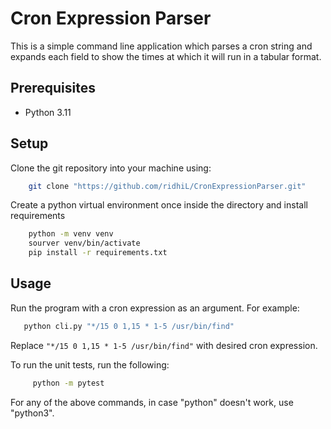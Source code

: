 # Cron Expression Parser

 This is a simple command line application which parses a cron string and expands each field
to show the times at which it will run in a tabular format.

## Prerequisites

- Python 3.11

## Setup
Clone the git repository into your machine using:
```bash
    git clone "https://github.com/ridhiL/CronExpressionParser.git"
```

Create a python virtual environment once inside the directory and install requirements

```bash
    python -m venv venv
    sourver venv/bin/activate
    pip install -r requirements.txt
```

## Usage

Run the program with a cron expression as an argument. For example:

```bash
   python cli.py "*/15 0 1,15 * 1-5 /usr/bin/find"
```

Replace `"*/15 0 1,15 * 1-5 /usr/bin/find"` with desired cron expression.

To run the unit tests, run the following:
```bash
     python -m pytest
```
For any of the above commands, in case "python" doesn't work, use "python3".